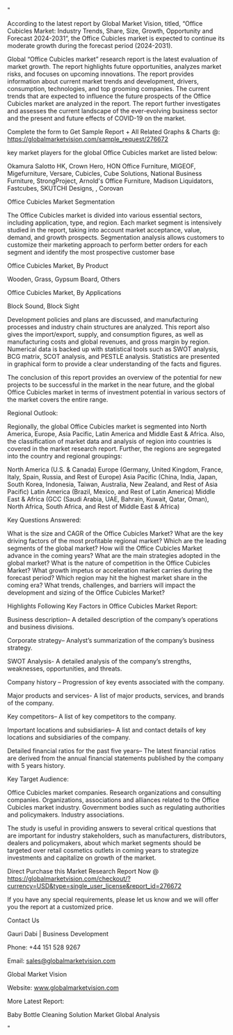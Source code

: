 "

According to the latest report by Global Market Vision, titled, “Office Cubicles Market: Industry Trends, Share, Size, Growth, Opportunity and Forecast 2024-2031“, the Office Cubicles market is expected to continue its moderate growth during the forecast period (2024-2031).

Global “Office Cubicles market” research report is the latest evaluation of market growth. The report highlights future opportunities, analyzes market risks, and focuses on upcoming innovations. The report provides information about current market trends and development, drivers, consumption, technologies, and top grooming companies. The current trends that are expected to influence the future prospects of the Office Cubicles market are analyzed in the report. The report further investigates and assesses the current landscape of the ever-evolving business sector and the present and future effects of COVID-19 on the market.

Complete the form to Get Sample Report + All Related Graphs & Charts @: https://globalmarketvision.com/sample_request/276672

key market players for the global Office Cubicles market are listed below:

Okamura Salotto HK, Crown Hero, HON Office Furniture, MIGEOF, Migefurniture, Versare, Cubicles, Cube Solutions, National Business Furniture, StrongProject, Arnold's Office Furniture, Madison Liquidators, Fastcubes, SKUTCHI Designs, , Corovan

Office Cubicles Market Segmentation

The Office Cubicles market is divided into various essential sectors, including application, type, and region. Each market segment is intensively studied in the report, taking into account market acceptance, value, demand, and growth prospects. Segmentation analysis allows customers to customize their marketing approach to perform better orders for each segment and identify the most prospective customer base

Office Cubicles Market, By Product

Wooden, Grass, Gypsum Board, Others

Office Cubicles Market, By Applications

Block Sound, Block Sight

Development policies and plans are discussed, and manufacturing processes and industry chain structures are analyzed. This report also gives the import/export, supply, and consumption figures, as well as manufacturing costs and global revenues, and gross margin by region. Numerical data is backed up with statistical tools such as SWOT analysis, BCG matrix, SCOT analysis, and PESTLE analysis. Statistics are presented in graphical form to provide a clear understanding of the facts and figures.

The conclusion of this report provides an overview of the potential for new projects to be successful in the market in the near future, and the global Office Cubicles market in terms of investment potential in various sectors of the market covers the entire range.

Regional Outlook:

Regionally, the global Office Cubicles market is segmented into North America, Europe, Asia Pacific, Latin America and Middle East & Africa. Also, the classification of market data and analysis of region into countries is covered in the market research report. Further, the regions are segregated into the country and regional groupings:

North America (U.S. & Canada)
Europe (Germany, United Kingdom, France, Italy, Spain, Russia, and Rest of Europe)
Asia Pacific (China, India, Japan, South Korea, Indonesia, Taiwan, Australia, New Zealand, and Rest of Asia Pacific)
Latin America (Brazil, Mexico, and Rest of Latin America)
Middle East & Africa (GCC (Saudi Arabia, UAE, Bahrain, Kuwait, Qatar, Oman), North Africa, South Africa, and Rest of Middle East & Africa)

Key Questions Answered:

What is the size and CAGR of the Office Cubicles Market?
What are the key driving factors of the most profitable regional market?
Which are the leading segments of the global market?
How will the Office Cubicles Market advance in the coming years?
What are the main strategies adopted in the global market?
What is the nature of competition in the Office Cubicles Market?
What growth impetus or acceleration market carries during the forecast period?
Which region may hit the highest market share in the coming era?
What trends, challenges, and barriers will impact the development and sizing of the Office Cubicles Market?

Highlights Following Key Factors in Office Cubicles Market Report:

Business description– A detailed description of the company’s operations and business divisions.

Corporate strategy– Analyst’s summarization of the company’s business strategy.

SWOT Analysis- A detailed analysis of the company’s strengths, weaknesses, opportunities, and threats.

Company history – Progression of key events associated with the company.

Major products and services- A list of major products, services, and brands of the company.

Key competitors– A list of key competitors to the company.

Important locations and subsidiaries– A list and contact details of key locations and subsidiaries of the company.

Detailed financial ratios for the past five years– The latest financial ratios are derived from the annual financial statements published by the company with 5 years history.

Key Target Audience:

Office Cubicles market companies.
Research organizations and consulting companies.
Organizations, associations and alliances related to the Office Cubicles market industry.
Government bodies such as regulating authorities and policymakers.
Industry associations.

The study is useful in providing answers to several critical questions that are important for industry stakeholders, such as manufacturers, distributors, dealers and policymakers, about which market segments should be targeted over retail cosmetics outlets in coming years to strategize investments and capitalize on growth of the market.

Direct Purchase this Market Research Report Now @ https://globalmarketvision.com/checkout/?currency=USD&type=single_user_license&report_id=276672

If you have any special requirements, please let us know and we will offer you the report at a customized price.

Contact Us

Gauri Dabi | Business Development

Phone: +44 151 528 9267

Email: sales@globalmarketvision.com

Global Market Vision

Website: www.globalmarketvision.com




More Latest Report:

Baby Bottle Cleaning Solution Market Global Analysis

"
